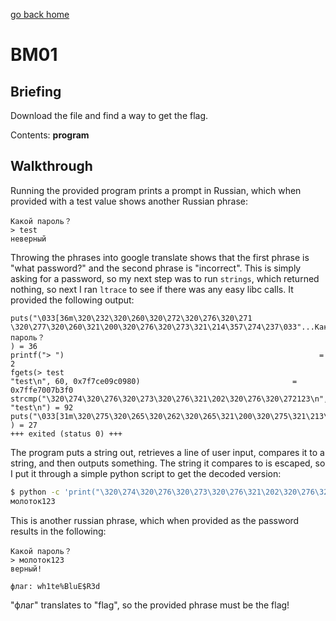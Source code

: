 [go back home](/ncs-2021-writeup/)

# BM01

## Briefing

Download the file and find a way to get the flag.

Contents: **program**

## Walkthrough

Running the provided program prints a prompt in Russian, which when provided with a test value shows another Russian phrase:

```
Какой пароль？
> test
неверный
```

Throwing the phrases into google translate shows that the first phrase is "what password?" and the second phrase is "incorrect". This is simply asking for a password, so my next step was to run `strings`, which returned nothing, so next I ran `ltrace` to see if there was any easy libc calls. It provided the following output:

```
puts("\033[36m\320\232\320\260\320\272\320\276\320\271 \320\277\320\260\321\200\320\276\320\273\321\214\357\274\237\033"...Какой пароль？
) = 36
printf("> ")                                                         = 2
fgets(> test
"test\n", 60, 0x7f7ce09c0980)                                  = 0x7ffe7007b3f0
strcmp("\320\274\320\276\320\273\320\276\321\202\320\276\320\272123\n", "test\n") = 92
puts("\033[31m\320\275\320\265\320\262\320\265\321\200\320\275\321\213\320\271.\033[0m"неверный.
) = 27
+++ exited (status 0) +++

```

The program puts a string out, retrieves a line of user input, compares it to a string, and then outputs something. The string it compares to is escaped, so I put it through a simple python script to get the decoded version:

```bash
$ python -c 'print("\320\274\320\276\320\273\320\276\321\202\320\276\320\272123\n")'
молоток123
```

This is another russian phrase, which when provided as the password results in the following:

```
Какой пароль？
> молоток123
верный!

флаг: wh1te%BluE$R3d
```

"флаг" translates to "flag", so the provided phrase must be the flag!

